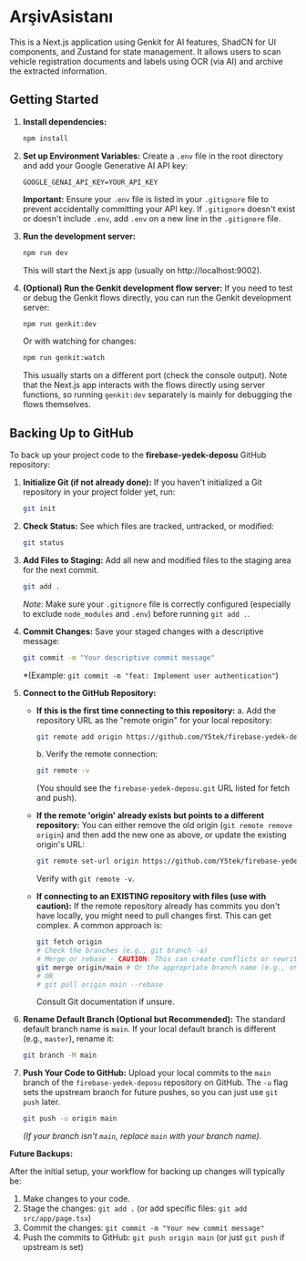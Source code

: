 # ArşivAsistanı

This is a Next.js application using Genkit for AI features, ShadCN for UI components, and Zustand for state management. It allows users to scan vehicle registration documents and labels using OCR (via AI) and archive the extracted information.

## Getting Started

1.  **Install dependencies:**
    ```bash
    npm install
    ```

2.  **Set up Environment Variables:**
    Create a `.env` file in the root directory and add your Google Generative AI API key:
    ```env
    GOOGLE_GENAI_API_KEY=YOUR_API_KEY
    ```
    **Important:** Ensure your `.env` file is listed in your `.gitignore` file to prevent accidentally committing your API key. If `.gitignore` doesn't exist or doesn't include `.env`, add `.env` on a new line in the `.gitignore` file.

3.  **Run the development server:**
    ```bash
    npm run dev
    ```
    This will start the Next.js app (usually on http://localhost:9002).

4.  **(Optional) Run the Genkit development flow server:**
    If you need to test or debug the Genkit flows directly, you can run the Genkit development server:
    ```bash
    npm run genkit:dev
    ```
    Or with watching for changes:
    ```bash
    npm run genkit:watch
    ```
    This usually starts on a different port (check the console output). Note that the Next.js app interacts with the flows directly using server functions, so running `genkit:dev` separately is mainly for debugging the flows themselves.

## Backing Up to GitHub

To back up your project code to the **firebase-yedek-deposu** GitHub repository:

1.  **Initialize Git (if not already done):**
    If you haven't initialized a Git repository in your project folder yet, run:
    ```bash
    git init
    ```

2.  **Check Status:**
    See which files are tracked, untracked, or modified:
    ```bash
    git status
    ```

3.  **Add Files to Staging:**
    Add all new and modified files to the staging area for the next commit.
    ```bash
    git add .
    ```
    *Note:* Make sure your `.gitignore` file is correctly configured (especially to exclude `node_modules` and `.env`) before running `git add .`.

4.  **Commit Changes:**
    Save your staged changes with a descriptive message:
    ```bash
    git commit -m "Your descriptive commit message"
    ```
    *(Example: `git commit -m "feat: Implement user authentication"`)

5.  **Connect to the GitHub Repository:**

    *   **If this is the first time connecting to this repository:**
        a. Add the repository URL as the "remote origin" for your local repository:
           ```bash
           git remote add origin https://github.com/Y5tek/firebase-yedek-deposu.git
           ```
        b. Verify the remote connection:
           ```bash
           git remote -v
           ```
        (You should see the `firebase-yedek-deposu.git` URL listed for fetch and push).

    *   **If the remote 'origin' already exists but points to a different repository:**
        You can either remove the old origin (`git remote remove origin`) and then add the new one as above, or update the existing origin's URL:
        ```bash
        git remote set-url origin https://github.com/Y5tek/firebase-yedek-deposu.git
        ```
        Verify with `git remote -v`.

    *   **If connecting to an EXISTING repository with files (use with caution):**
        If the remote repository already has commits you don't have locally, you might need to pull changes first. This can get complex. A common approach is:
        ```bash
        git fetch origin
        # Check the branches (e.g., git branch -a)
        # Merge or rebase - CAUTION: This can create conflicts or rewrite history.
        git merge origin/main # Or the appropriate branch name (e.g., origin/master)
        # OR
        # git pull origin main --rebase
        ```
        Consult Git documentation if unsure.

6.  **Rename Default Branch (Optional but Recommended):**
    The standard default branch name is `main`. If your local default branch is different (e.g., `master`), rename it:
    ```bash
    git branch -M main
    ```

7.  **Push Your Code to GitHub:**
    Upload your local commits to the `main` branch of the `firebase-yedek-deposu` repository on GitHub. The `-u` flag sets the upstream branch for future pushes, so you can just use `git push` later.
    ```bash
    git push -u origin main
    ```
    *(If your branch isn't `main`, replace `main` with your branch name).*

**Future Backups:**

After the initial setup, your workflow for backing up changes will typically be:

1.  Make changes to your code.
2.  Stage the changes: `git add .` (or add specific files: `git add src/app/page.tsx`)
3.  Commit the changes: `git commit -m "Your new commit message"`
4.  Push the commits to GitHub: `git push origin main` (or just `git push` if upstream is set)
